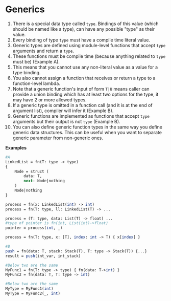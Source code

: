 # Generics



1. There is a special data type called `type`. Bindings of this value \(which should be named like a type\), can have any possible "type" as their value.
2. Every binding of type `type` must have a compile time literal value.
3. Generic types are defined using module-level functions that accept `type` arguments and return a `type`. 
4. These functions must be compile time \(because anything related to `type` must be\) \(Example A\). 
5. This means that you cannot use any non-literal value as a value for a type binding.
6. You also cannot assign a function that receives or return a type to a function-level lambda.
7. Note that a generic function's input of form `T|U` means caller can provide a union binding which has at least two options for the type, it may have 2 or more allowed types.
8. If a generic type is omitted in a function call \(and it is at the end of argument list\), compiler will infer it \(Example B\). 
9. Generic functions are implemented as functions that accept `type` arguments but their output is not `type` \(Example B\).
10. You can also define generic function types in the same way you define generic data structures. This can be useful when you want to separate generic parameter from non-generic ones.

**Examples**

```perl
#A
LinkedList = fn(T: type -> type)
{
    Node = struct (
        data: T,
        next: Node|nothing
    )
    Node|nothing
}

process = fn(x: LinkedList(int) -> int)
process = fn(T: type, ll: LinkedList(T) -> ...

process = (T: type, data: List(T) -> float) ...
#type of pointer is fn(int, List(int)->float)
pointer = process(int, _) 

process = fn(T: type, x: [T], index: int -> T) { x[index] }

#B
push = fn(data: T, stack: Stack(T), T: type -> Stack(T)) {...}
result = push(int_var, int_stack)

#Below two are the same
MyFunc1 = fn(T: type -> type) { fn(data: T->int) }
MyFunc2 = fn(data: T, T: type -> int)

#Below two are the same
MyType = MyFunc1(int)
MyType = MyFunc2(_, int)
```

